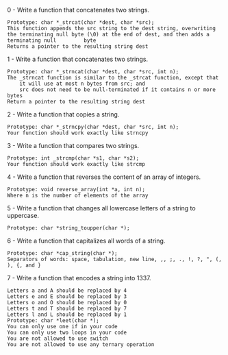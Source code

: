 0 - Write a function that concatenates two strings.

    Prototype: char *_strcat(char *dest, char *src);
    This function appends the src string to the dest string, overwriting the terminating null byte (\0) at the end of dest, and then adds a terminating null         byte
    Returns a pointer to the resulting string dest

1 - Write a function that concatenates two strings.

    Prototype: char *_strncat(char *dest, char *src, int n);
    The _strncat function is similar to the _strcat function, except that
        it will use at most n bytes from src; and
        src does not need to be null-terminated if it contains n or more bytes
    Return a pointer to the resulting string dest

2 - Write a function that copies a string.

    Prototype: char *_strncpy(char *dest, char *src, int n);
    Your function should work exactly like strncpy

3 - Write a function that compares two strings.

    Prototype: int _strcmp(char *s1, char *s2);
    Your function should work exactly like strcmp

4 - Write a function that reverses the content of an array of integers.

    Prototype: void reverse_array(int *a, int n);
    Where n is the number of elements of the array

5 - Write a function that changes all lowercase letters of a string to uppercase.

    Prototype: char *string_toupper(char *);

6 - Write a function that capitalizes all words of a string.

    Prototype: char *cap_string(char *);
    Separators of words: space, tabulation, new line, ,, ;, ., !, ?, ", (, ), {, and }

7 - Write a function that encodes a string into 1337.

    Letters a and A should be replaced by 4
    Letters e and E should be replaced by 3
    Letters o and O should be replaced by 0
    Letters t and T should be replaced by 7
    Letters l and L should be replaced by 1
    Prototype: char *leet(char *);
    You can only use one if in your code
    You can only use two loops in your code
    You are not allowed to use switch
    You are not allowed to use any ternary operation


